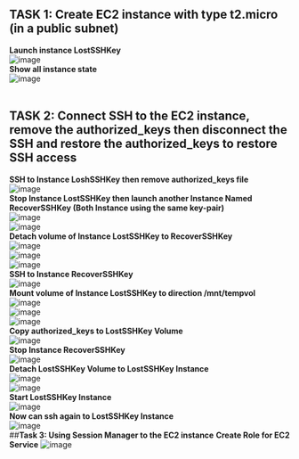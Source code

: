 ## **TASK 1: Create EC2 instance with type t2.micro (in a public subnet)**<br />
**Launch instance LostSSHKey**<br />
![image](https://user-images.githubusercontent.com/89054503/156892743-2876c5d1-f468-47f7-b27c-05c9a406a062.png)<br />
**Show all instance state**<br />
![image](https://user-images.githubusercontent.com/89054503/156892776-a38333e2-f85e-4694-a02f-f0d004c35baf.png)<br /><br />
## **TASK 2: Connect SSH to the EC2 instance, remove the authorized_keys then disconnect the SSH and restore the authorized_keys to restore SSH access**<br />
**SSH to Instance LoshSSHKey then remove authorized_keys file**<br />
![image](https://user-images.githubusercontent.com/89054503/156892846-ae9e8038-cedc-45fb-8f1e-0069666d9787.png)<br />
**Stop Instance LostSSHKey then launch another Instance Named RecoverSSHKey (Both Instance using the same key-pair)**<br />
![image](https://user-images.githubusercontent.com/89054503/156892870-aaf3d989-bfa4-4c6e-ad18-226e0fe43db1.png)<br />
![image](https://user-images.githubusercontent.com/89054503/156892883-8af33d75-deda-4f32-9902-74a74bd88738.png)<br />
**Detach volume of Instance LostSSHKey to RecoverSSHKey**<br />
![image](https://user-images.githubusercontent.com/89054503/156892905-79db445a-d207-43c7-8970-27b9e18b9054.png)<br />
![image](https://user-images.githubusercontent.com/89054503/156892906-2fd754d0-b808-4d45-88e6-f86130881429.png)<br />
![image](https://user-images.githubusercontent.com/89054503/156892909-da7812c8-c043-425d-93e9-1ca8c6ec417e.png)<br />
**SSH to Instance RecoverSSHKey**<br />
![image](https://user-images.githubusercontent.com/89054503/156892963-564872d2-b2ec-4400-b165-719d06196f8c.png)<br />
**Mount volume of Instance LostSSHKey to direction /mnt/tempvol**<br />
![image](https://user-images.githubusercontent.com/89054503/156892980-6d00a78f-0c67-4d4d-b6d5-f2aa7af67d3b.png)<br />
![image](https://user-images.githubusercontent.com/89054503/156892987-12db5062-b632-4dce-b486-5caaa6e7a23b.png)<br />
![image](https://user-images.githubusercontent.com/89054503/156893009-67442a0a-4b09-4f1e-9707-0407c73c4e12.png)<br />
**Copy authorized_keys to LostSSHKey Volume**<br />
![image](https://user-images.githubusercontent.com/89054503/156893022-bd6a5d7b-9a72-4699-9520-0cdd08959a01.png)<br />
**Stop Instance RecoverSSHKey**<br />
![image](https://user-images.githubusercontent.com/89054503/156893033-c5f0e414-e6c8-4771-989c-accb1acb07c4.png)<br />
**Detach LostSSHKey Volume to LostSSHKey Instance**<br />
![image](https://user-images.githubusercontent.com/89054503/156893040-d20dcd89-4846-4612-9224-8810f90605e3.png)<br />
![image](https://user-images.githubusercontent.com/89054503/156893041-44152d51-410f-4e50-ac74-7816773dd5bc.png)<br />
**Start LostSSHKey Instance**<br />
![image](https://user-images.githubusercontent.com/89054503/156893052-6670d930-f007-46a8-bf76-e62fa9a2b36a.png)<br />
**Now can ssh again to LostSSHKey Instance**<br />
![image](https://user-images.githubusercontent.com/89054503/156893058-25818643-427d-4255-a319-8e30a4a15f40.png)<br />
##**Task 3: Using Session Manager to the EC2 instance**
**Create Role for EC2 Service**
![image](https://user-images.githubusercontent.com/89054503/156911190-562c3e25-b566-4765-b9da-4e2681a121de.png)




